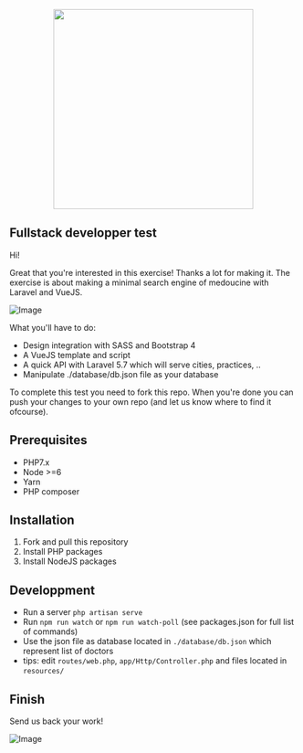 <p align="center"><img src="https://www.medoucine.com/images/logos/logo.svg" width="350"></p>

## Fullstack developper test

Hi!

Great that you're interested in this exercise! Thanks a lot for making it. The exercise is about making a minimal search engine of medoucine with Laravel and VueJS.

![Image](https://github.com/medoucine/fullstack-recruitment-test/blob/master/result.gif)

What you'll have to do:
- Design integration with SASS and Bootstrap 4
- A VueJS template and script
- A quick API with Laravel 5.7 which will serve cities, practices, ..
- Manipulate ./database/db.json file as your database

To complete this test you need to fork this repo. When you're done you can push your changes to your own repo (and let us know where to find it ofcourse).

## Prerequisites
- PHP7.x
- Node >=6
- Yarn
- PHP composer

## Installation

1. Fork and pull this repository
2. Install PHP packages
3. Install NodeJS packages

## Developpment

- Run a server `php artisan serve`
- Run `npm run watch` or `npm run watch-poll` (see packages.json for full list of commands) 
- Use the json file as database located in `./database/db.json` which represent list of doctors
- tips: edit `routes/web.php`, `app/Http/Controller.php` and files located in `resources/`

## Finish

Send us back your work!


![Image](https://github.com/medoucine/fullstack-recruitment-test/blob/master/result.png)

